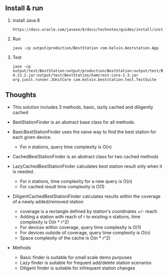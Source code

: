 Install & run
----
1. install Java 8
   ```
   https://docs.oracle.com/javase/8/docs/technotes/guides/install/install_overview.html
   ```
2. Run
   ```
   java -cp output/production/BestStation com.kelvin.beststation.App
   ```
3. Test 
   ```
   java -cp output/test/BestStation:output/production/BestStation:output/test/BestStation/junit-4.13.2.jar:output/test/BestStation/hamcrest-core-1.3.jar org.junit.runner.JUnitCore com.kelvin.beststation.test.TestSuite
   ```

Thoughts
--------
* This solution includes 3 methods, basic, lazily cached and diligently cached 
* BestStationFinder is an abstract base class for all methods.
* BasicBestStationFinder uses the naive way to find the best station for each given device.
   * For n stations, query time complexity is O(n)
   
* CachedBestStationFinder is an abstract class for two cached methods
* LazyCachedBestStationFinder calculates best station result only when it is needed.
   * For n stations, time complexity for a new query is O(n)
   * For cached result time complexity is O(1)
* DiligentCachedBestStationFinder calculates results within the coverage of a newly added/removed station
   * coverage is a rectangle defined by station's coordinates +/- reach
   * Adding a station with reach of r to existing n stations, time complexity is O(n * r^2)
   * For devices within coverage, query time complexity is O(1)
   * For devices outside of coverage, query time complexity is O(n)
    * Space complexity of the cache is O(n * r^2) 
   
* Methods
   * Basic finder is suitable for small scale demo purposes
   * Lazy finder is suitable for frequent add/delete station scenarios
   * Diligent finder is suitable for infrequent station changes
